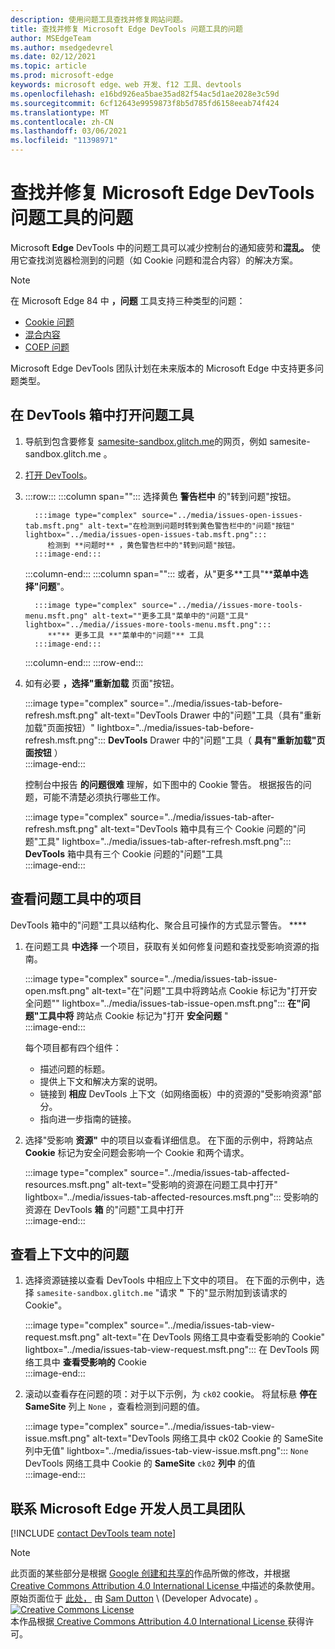 ```yaml
---
description: 使用问题工具查找并修复网站问题。
title: 查找并修复 Microsoft Edge DevTools 问题工具的问题
author: MSEdgeTeam
ms.author: msedgedevrel
ms.date: 02/12/2021
ms.topic: article
ms.prod: microsoft-edge
keywords: microsoft edge、web 开发、f12 工具、devtools
ms.openlocfilehash: e16bd926ea5bae35ad82f54ac5d1ae2028e3c59d
ms.sourcegitcommit: 6cf12643e9959873f8b5d785fd6158eeab74f424
ms.translationtype: MT
ms.contentlocale: zh-CN
ms.lasthandoff: 03/06/2021
ms.locfileid: "11398971"
---
```

<!-- Copyright Sam Dutton 

   Licensed under the Apache License, Version 2.0 (the "License");
   you may not use this file except in compliance with the License.
   You may obtain a copy of the License at

       https://www.apache.org/licenses/LICENSE-2.0

   Unless required by applicable law or agreed to in writing, software
   distributed under the License is distributed on an "AS IS" BASIS,
   WITHOUT WARRANTIES OR CONDITIONS OF ANY KIND, either express or implied.
   See the License for the specific language governing permissions and
   limitations under the License.  -->  

# <a name="find-and-fix-problems-with-the-microsoft-edge-devtools-issues-tool"></a>查找并修复 Microsoft Edge DevTools 问题工具的问题  

Microsoft **Edge** DevTools 中的问题工具可以减少控制台的通知疲劳和**混乱。**  使用它查找浏览器检测到的问题（如 Cookie 问题和混合内容）的解决方案。  

> [!NOTE]
> 在 Microsoft Edge 84 中 **，问题** 工具支持三种类型的问题：  
> *   [Cookie 问题][MDNSameSiteCookies]  
> *   [混合内容][MDNMixedContent]  
> *   [COEP 问题][W3CCOEPSpec]
> 
> Microsoft Edge DevTools 团队计划在未来版本的 Microsoft Edge 中支持更多问题类型。  

## <a name="open-the-issues-tool-in-the-devtools-drawer"></a>在 DevTools 箱中打开问题工具  

1.  导航到包含要修复 [samesite-sandbox.glitch.me][GlitchSamesiteSandbox]的网页，例如 samesite-sandbox.glitch.me 。  
1.  [打开 DevTools][DevtoolsOpen]。  
1.  :::row:::
       :::column span="":::
          选择黄色 **警告栏中** 的"转到问题"按钮。  
          
          :::image type="complex" source="../media/issues-open-issues-tab.msft.png" alt-text="在检测到问题时转到黄色警告栏中的"问题"按钮" lightbox="../media/issues-open-issues-tab.msft.png":::
             检测到 **问题时** ，黄色警告栏中的"转到问题"按钮。  
          :::image-end:::  
       :::column-end:::
       :::column span="":::
          或者，从"更多**工具"****菜单中选择"问题**"。  
          
          :::image type="complex" source="../media//issues-more-tools-menu.msft.png" alt-text=""更多工具"菜单中的"问题"工具" lightbox="../media//issues-more-tools-menu.msft.png":::
             **"** 更多工具 **"菜单中的"问题"** 工具  
          :::image-end:::  
       :::column-end:::
    :::row-end:::
    
1.  如有必要 **，选择"重新加载** 页面"按钮。  
    
    :::image type="complex" source="../media/issues-tab-before-refresh.msft.png" alt-text="DevTools Drawer 中的"问题"工具（具有"重新加载"页面按钮）" lightbox="../media/issues-tab-before-refresh.msft.png":::
       **DevTools** Drawer 中的"问题"工具（ **具有"重新加载"页面按钮** ）  
    :::image-end:::  

    控制台中报告 **的问题很难** 理解，如下图中的 Cookie 警告。  根据报告的问题，可能不清楚必须执行哪些工作。  
    
    :::image type="complex" source="../media/issues-tab-after-refresh.msft.png" alt-text="DevTools 箱中具有三个 Cookie 问题的"问题"工具" lightbox="../media/issues-tab-after-refresh.msft.png":::
       **DevTools** 箱中具有三个 Cookie 问题的"问题"工具  
    :::image-end:::  
    
## <a name="view-items-in-the-issues-tool"></a>查看问题工具中的项目  

DevTools 箱中的"问题"工具以结构化、聚合且可操作的方式显示警告。 ****  

1.  在问题工具 **中选择** 一个项目，获取有关如何修复问题和查找受影响资源的指南。  
    
    :::image type="complex" source="../media/issues-tab-issue-open.msft.png" alt-text="在"问题"工具中将跨站点 Cookie 标记为"打开安全问题"" lightbox="../media/issues-tab-issue-open.msft.png":::
       **在"问题"工具中将** 跨站点 Cookie 标记为"打开 **安全问题** "  
    :::image-end:::  
    
    每个项目都有四个组件：  
    
    *   描述问题的标题。  
    *   提供上下文和解决方案的说明。  
    *   链接到 **相应** DevTools 上下文（如网络面板）中的资源的"受影响资源"部分。  
    *   指向进一步指南的链接。  
    
1.  选择"受影响 **资源"** 中的项目以查看详细信息。  在下面的示例中，将跨站点 **Cookie** 标记为安全问题会影响一个 Cookie 和两个请求。  
    
    :::image type="complex" source="../media/issues-tab-affected-resources.msft.png" alt-text="受影响的资源在问题工具中打开" lightbox="../media/issues-tab-affected-resources.msft.png":::
       受影响的资源在 DevTools **箱** 的"问题"工具中打开  
    :::image-end:::  
    
## <a name="view-issues-in-context"></a>查看上下文中的问题  

1.  选择资源链接以查看 DevTools 中相应上下文中的项目。  在下面的示例中，选择 `samesite-sandbox.glitch.me` "请求 **"** 下的"显示附加到该请求的 Cookie"。  
    
    :::image type="complex" source="../media/issues-tab-view-request.msft.png" alt-text="在 DevTools 网络工具中查看受影响的 Cookie" lightbox="../media/issues-tab-view-request.msft.png":::
       在 DevTools 网络工具中 **查看受影响的** Cookie  
    :::image-end:::  

1.  滚动以查看存在问题的项：对于以下示例，为 `ck02` cookie。  将鼠标悬 **停在 SameSite** 列上 `None` ，查看检测到问题的值。  
    
    :::image type="complex" source="../media/issues-tab-view-issue.msft.png" alt-text="DevTools 网络工具中 ck02 Cookie 的 SameSite 列中无值" lightbox="../media/issues-tab-view-issue.msft.png":::
       `None` DevTools 网络工具中 Cookie 的 **SameSite** `ck02` **列中** 的值  
    :::image-end:::  

## <a name="getting-in-touch-with-the-microsoft-edge-devtools-team"></a>联系 Microsoft Edge 开发人员工具团队  

[!INCLUDE [contact DevTools team note](../includes/contact-devtools-team-note.md)]  

<!-- links -->  

[DevtoolsOpen]: ../open/index.md "打开 Microsoft Edge 开发人员工具 | Microsoft Docs"  

[GlitchSamesiteSandbox]: https://samesite-sandbox.glitch.me "SameSite Cookie 测试|小故障"  

[MDNSameSiteCookies]: https://developer.mozilla.org/docs/Web/HTTP/Headers/Set-Cookie/SameSite "SameSite cookie |MDN"  
[MDNMixedContent]: https://developer.mozilla.org/docs/Web/Security/Mixed_content "混合内容|MDN"  

[W3CCOEPSpec]: https://wicg.github.io/cross-origin-embedder-policy "跨源嵌入者策略|Web Incubator 社区组"  

> [!NOTE]
> 此页面的某些部分是根据 [Google 创建和共享的][GoogleSitePolicies]作品所做的修改，并根据[ Creative Commons Attribution 4.0 International License ][CCA4IL]中描述的条款使用。  
> 原始页面位于 [此处，](https://developers.google.com/web/tools/chrome-devtools/issues/index) 由 [Sam Dutton][SamDutton] \ (Developer Advocate\) 。  
[![Creative Commons License][CCby4Image]][CCA4IL]  
本作品根据[ Creative Commons Attribution 4.0 International License ][CCA4IL]获得许可。  

[CCA4IL]: https://creativecommons.org/licenses/by/4.0  
[CCby4Image]: https://i.creativecommons.org/l/by/4.0/88x31.png  
[GoogleSitePolicies]: https://developers.google.com/terms/site-policies  
[KayceBasques]: https://developers.google.com/web/resources/contributors/kaycebasques  
[SamDutton]: https://developers.google.com/web/resources/contributors/samdutton  
